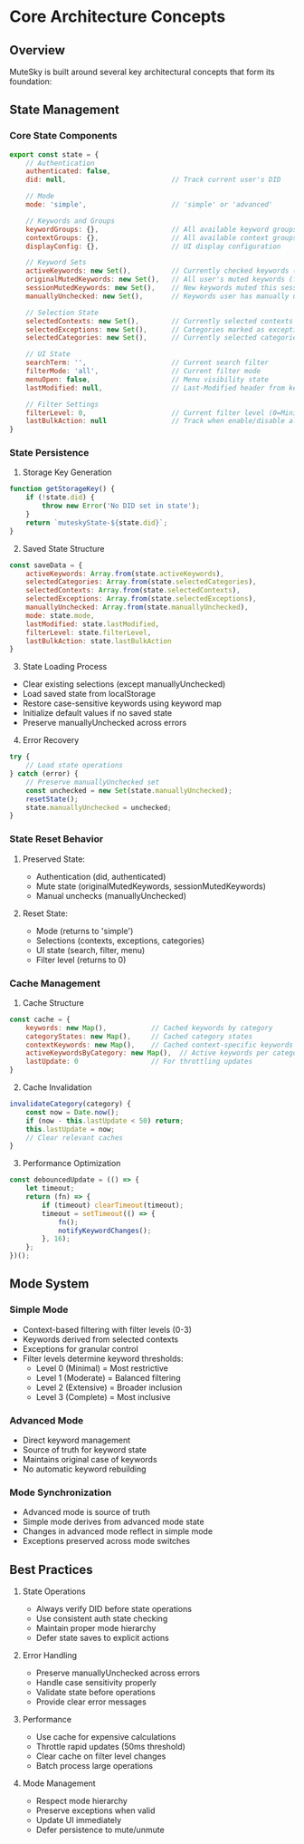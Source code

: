 # Core Architecture Concepts

## Overview

MuteSky is built around several key architectural concepts that form its foundation:

## State Management

### Core State Components
```javascript
export const state = {
    // Authentication
    authenticated: false,
    did: null,                          // Track current user's DID

    // Mode
    mode: 'simple',                     // 'simple' or 'advanced'

    // Keywords and Groups
    keywordGroups: {},                  // All available keyword groups
    contextGroups: {},                  // All available context groups
    displayConfig: {},                  // UI display configuration

    // Keyword Sets
    activeKeywords: new Set(),          // Currently checked keywords (only from our list)
    originalMutedKeywords: new Set(),   // All user's muted keywords (for safety check)
    sessionMutedKeywords: new Set(),    // New keywords muted this session
    manuallyUnchecked: new Set(),       // Keywords user has manually unchecked (persists across sessions)

    // Selection State
    selectedContexts: new Set(),        // Currently selected contexts
    selectedExceptions: new Set(),      // Categories marked as exceptions
    selectedCategories: new Set(),      // Currently selected categories

    // UI State
    searchTerm: '',                     // Current search filter
    filterMode: 'all',                  // Current filter mode
    menuOpen: false,                    // Menu visibility state
    lastModified: null,                 // Last-Modified header from keywords file

    // Filter Settings
    filterLevel: 0,                     // Current filter level (0=Minimal to 3=Complete)
    lastBulkAction: null                // Track when enable/disable all is used
}
```

### State Persistence

1. Storage Key Generation
```javascript
function getStorageKey() {
    if (!state.did) {
        throw new Error('No DID set in state');
    }
    return `muteskyState-${state.did}`;
}
```

2. Saved State Structure
```javascript
const saveData = {
    activeKeywords: Array.from(state.activeKeywords),
    selectedCategories: Array.from(state.selectedCategories),
    selectedContexts: Array.from(state.selectedContexts),
    selectedExceptions: Array.from(state.selectedExceptions),
    manuallyUnchecked: Array.from(state.manuallyUnchecked),
    mode: state.mode,
    lastModified: state.lastModified,
    filterLevel: state.filterLevel,
    lastBulkAction: state.lastBulkAction
}
```

3. State Loading Process
- Clear existing selections (except manuallyUnchecked)
- Load saved state from localStorage
- Restore case-sensitive keywords using keyword map
- Initialize default values if no saved state
- Preserve manuallyUnchecked across errors

4. Error Recovery
```javascript
try {
    // Load state operations
} catch (error) {
    // Preserve manuallyUnchecked set
    const unchecked = new Set(state.manuallyUnchecked);
    resetState();
    state.manuallyUnchecked = unchecked;
}
```

### State Reset Behavior

1. Preserved State:
   - Authentication (did, authenticated)
   - Mute state (originalMutedKeywords, sessionMutedKeywords)
   - Manual unchecks (manuallyUnchecked)

2. Reset State:
   - Mode (returns to 'simple')
   - Selections (contexts, exceptions, categories)
   - UI state (search, filter, menu)
   - Filter level (returns to 0)

### Cache Management

1. Cache Structure
```javascript
const cache = {
    keywords: new Map(),           // Cached keywords by category
    categoryStates: new Map(),     // Cached category states
    contextKeywords: new Map(),    // Cached context-specific keywords
    activeKeywordsByCategory: new Map(),  // Active keywords per category
    lastUpdate: 0                  // For throttling updates
}
```

2. Cache Invalidation
```javascript
invalidateCategory(category) {
    const now = Date.now();
    if (now - this.lastUpdate < 50) return;
    this.lastUpdate = now;
    // Clear relevant caches
}
```

3. Performance Optimization
```javascript
const debouncedUpdate = (() => {
    let timeout;
    return (fn) => {
        if (timeout) clearTimeout(timeout);
        timeout = setTimeout(() => {
            fn();
            notifyKeywordChanges();
        }, 16);
    };
})();
```

## Mode System

### Simple Mode
- Context-based filtering with filter levels (0-3)
- Keywords derived from selected contexts
- Exceptions for granular control
- Filter levels determine keyword thresholds:
  * Level 0 (Minimal) = Most restrictive
  * Level 1 (Moderate) = Balanced filtering
  * Level 2 (Extensive) = Broader inclusion
  * Level 3 (Complete) = Most inclusive

### Advanced Mode
- Direct keyword management
- Source of truth for keyword state
- Maintains original case of keywords
- No automatic keyword rebuilding

### Mode Synchronization
- Advanced mode is source of truth
- Simple mode derives from advanced mode state
- Changes in advanced mode reflect in simple mode
- Exceptions preserved across mode switches

## Best Practices

1. State Operations
   - Always verify DID before state operations
   - Use consistent auth state checking
   - Maintain proper mode hierarchy
   - Defer state saves to explicit actions

2. Error Handling
   - Preserve manuallyUnchecked across errors
   - Handle case sensitivity properly
   - Validate state before operations
   - Provide clear error messages

3. Performance
   - Use cache for expensive calculations
   - Throttle rapid updates (50ms threshold)
   - Clear cache on filter level changes
   - Batch process large operations

4. Mode Management
   - Respect mode hierarchy
   - Preserve exceptions when valid
   - Update UI immediately
   - Defer persistence to mute/unmute
